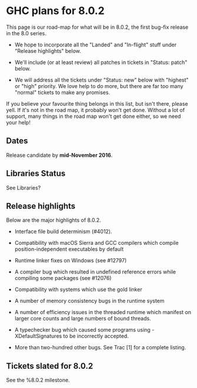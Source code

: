 # GHC plans for 8.0.2


This page is our road-map for what will be in 8.0.2, the first bug-fix release in the 8.0 series.

- We hope to incorporate all the "Landed" and "In-flight" stuff under "Release highlights" below.

- We'll include (or at least review) all patches in tickets in "Status: patch" below.

- We will address all the tickets under "Status: new" below with "highest" or "high" priority.  We love help to do more, but there are far too many "normal" tickets to make any promises.


If you believe your favourite thing belongs in this list, but isn't there, please yell.  If it's not in the road map, it probably won't get done.  Without a lot of support, many things in the road map won't get done either, so we need your help!

## Dates


Release candidate by **mid-November 2016**.

## Libraries Status


See Libraries?

## Release highlights


Below are the major highlights of 8.0.2.

- Interface file build determinism (#4012).

- Compatibility with macOS Sierra and GCC compilers which compile 
  position-independent executables by default

- Runtime linker fixes on Windows (see #12797)

- A compiler bug which resulted in undefined reference errors while
  compiling some packages (see #12076)

- Compatibility with systems which use the gold linker

- A number of memory consistency bugs in the runtime system

- A number of efficiency issues in the threaded runtime which manifest
  on larger core counts and large numbers of bound threads.

- A typechecker bug which caused some programs using
  -XDefaultSignatures to be incorrectly accepted.

- More than two-hundred other bugs. See Trac \[1\] for a complete
  listing.

## Tickets slated for 8.0.2

See the %8.0.2 milestone.

